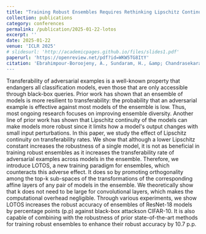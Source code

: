 ```yaml
---
title: "Training Robust Ensembles Requires Rethinking Lipschitz Continuity"
collection: publications
category: conferences
permalink: /publication/2025-01-22-lotos
excerpt: '' 
date: 2025-01-22
venue: 'ICLR 2025'
# slidesurl: 'http://academicpages.github.io/files/slides1.pdf'
paperurl: 'https://openreview.net/pdf?id=WKW5TG8ItY'
citation: 'Ebrahimpour-Boroojeny, A., Sundaram, H., &amp; Chandrasekaran, V. (2024). LOTOS: Layer-wise Orthogonalization for Training Robust Ensembles. arXiv preprint arXiv:2410.05136.
---
```


Transferability of adversarial examples is a well-known property that endangers all classification models, even those that are only accessible through black-box queries. Prior work has shown that an ensemble of models is more resilient to transferability: the probability that an adversarial example is effective against most models of the ensemble is low. Thus, most ongoing research focuses on improving ensemble diversity. Another line of prior work has shown that Lipschitz continuity of the models can make models more robust since it limits how a model's output changes with small input perturbations. In this paper, we study the effect of Lipschitz continuity on transferability rates. We show that although a lower Lipschitz constant increases the robustness of a single model, it is not as beneficial in training robust ensembles as it increases the transferability rate of adversarial examples across models in the ensemble. Therefore, we introduce LOTOS, a new training paradigm for ensembles, which counteracts this adverse effect. It does so by promoting orthogonality among the top-k sub-spaces of the transformations of the corresponding affine layers of any pair of models in the ensemble. We theoretically show that k does not need to be large for convolutional layers, which makes the computational overhead negligible. Through various experiments, we show LOTOS increases the robust accuracy of ensembles of ResNet-18 models by percentage points (p.p) against black-box attackson CIFAR-10. It is also capable of combining with the robustness of prior state-of-the-art methods for training robust ensembles to enhance their robust accuracy by 10.7 p.p.
